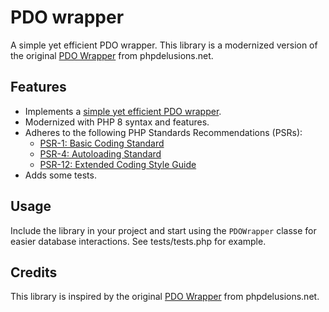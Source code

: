 # PDO wrapper

A simple yet efficient PDO wrapper.
This library is a modernized version of the original [PDO Wrapper](https://phpdelusions.net/pdo/pdo_wrapper) from phpdelusions.net.  

## Features

- Implements a [simple yet efficient PDO wrapper](https://phpdelusions.net/pdo/pdo_wrapper).
- Modernized with PHP 8 syntax and features.
- Adheres to the following PHP Standards Recommendations (PSRs):
  - [PSR-1: Basic Coding Standard](https://www.php-fig.org/psr/psr-1/)
  - [PSR-4: Autoloading Standard](https://www.php-fig.org/psr/psr-4/)
  - [PSR-12: Extended Coding Style Guide](https://www.php-fig.org/psr/psr-12/)
- Adds some tests.

## Usage

Include the library in your project and start using the `PDOWrapper` classe for easier database interactions.
See tests/tests.php for example.  

## Credits

This library is inspired by the original [PDO Wrapper](https://phpdelusions.net/pdo/pdo_wrapper) from phpdelusions.net.  
